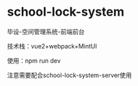 # school-lock-system
毕设-空间管理系统-前端前台

技术栈：vue2+webpack+MintUI

使用：npm run dev

注意需要配合school-lock-system-server使用
